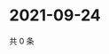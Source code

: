 # 2021-09-24

共 0 条

<!-- BEGIN -->
<!-- 最后更新时间 Fri Sep 24 2021 01:20:38 GMT+0800 (China Standard Time) -->

<!-- END -->
